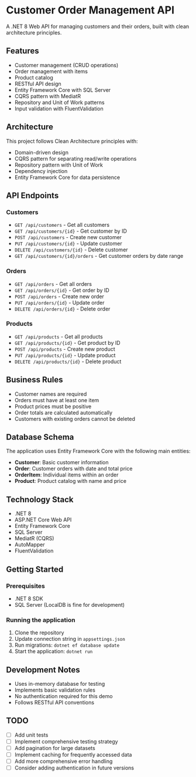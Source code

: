 # Customer Order Management API

A .NET 8 Web API for managing customers and their orders, built with clean architecture principles.

## Features

- Customer management (CRUD operations)
- Order management with items
- Product catalog
- RESTful API design
- Entity Framework Core with SQL Server
- CQRS pattern with MediatR
- Repository and Unit of Work patterns
- Input validation with FluentValidation

## Architecture

This project follows Clean Architecture principles with:
- Domain-driven design
- CQRS pattern for separating read/write operations
- Repository pattern with Unit of Work
- Dependency injection
- Entity Framework Core for data persistence

## API Endpoints

### Customers
- `GET /api/customers` - Get all customers
- `GET /api/customers/{id}` - Get customer by ID
- `POST /api/customers` - Create new customer
- `PUT /api/customers/{id}` - Update customer
- `DELETE /api/customers/{id}` - Delete customer
- `GET /api/customers/{id}/orders` - Get customer orders by date range

### Orders
- `GET /api/orders` - Get all orders
- `GET /api/orders/{id}` - Get order by ID
- `POST /api/orders` - Create new order
- `PUT /api/orders/{id}` - Update order
- `DELETE /api/orders/{id}` - Delete order

### Products
- `GET /api/products` - Get all products
- `GET /api/products/{id}` - Get product by ID
- `POST /api/products` - Create new product
- `PUT /api/products/{id}` - Update product
- `DELETE /api/products/{id}` - Delete product

## Business Rules

- Customer names are required
- Orders must have at least one item
- Product prices must be positive
- Order totals are calculated automatically
- Customers with existing orders cannot be deleted

## Database Schema

The application uses Entity Framework Core with the following main entities:
- **Customer**: Basic customer information
- **Order**: Customer orders with date and total price
- **OrderItem**: Individual items within an order
- **Product**: Product catalog with name and price

## Technology Stack

- .NET 8
- ASP.NET Core Web API
- Entity Framework Core
- SQL Server
- MediatR (CQRS)
- AutoMapper
- FluentValidation

## Getting Started

### Prerequisites
- .NET 8 SDK
- SQL Server (LocalDB is fine for development)

### Running the application
1. Clone the repository
2. Update connection string in `appsettings.json`
3. Run migrations: `dotnet ef database update`
4. Start the application: `dotnet run`



## Development Notes

- Uses in-memory database for testing
- Implements basic validation rules
- No authentication required for this demo
- Follows RESTful API conventions

## TODO

- [ ] Add unit tests
- [ ] Implement comprehensive testing strategy
- [ ] Add pagination for large datasets
- [ ] Implement caching for frequently accessed data
- [ ] Add more comprehensive error handling
- [ ] Consider adding authentication in future versions